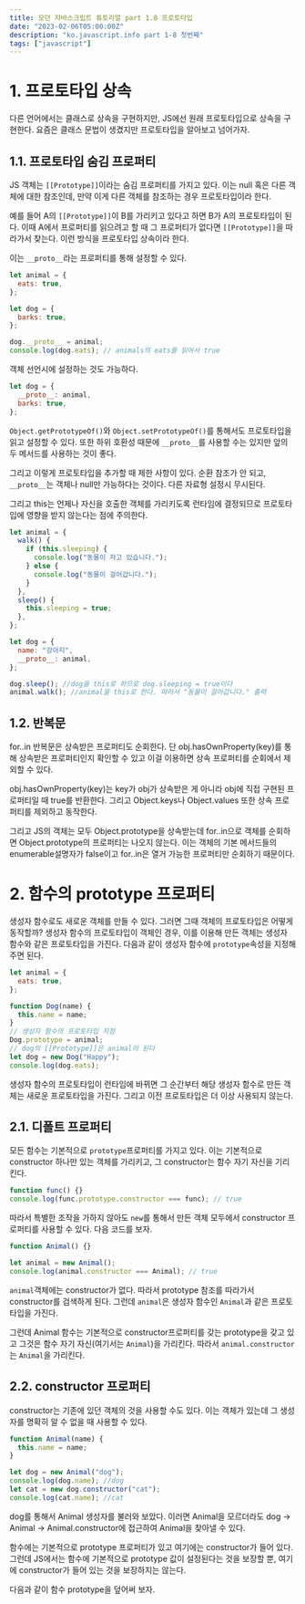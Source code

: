 ```yaml
---
title: 모던 자바스크립트 튜토리얼 part 1.8 프로토타입
date: "2023-02-06T05:00:00Z"
description: "ko.javascript.info part 1-8 첫번째"
tags: ["javascript"]
---
```


# 1. 프로토타입 상속

다른 언어에서는 클래스로 상속을 구현하지만, JS에선 원래 프로토타입으로 상속을 구현한다. 요즘은 클래스 문법이 생겼지만 프로토타입을 알아보고 넘어가자.

## 1.1. 프로토타입 숨김 프로퍼티

JS 객체는 `[[Prototype]]`이라는 숨김 프로퍼티를 가지고 있다. 이는 null 혹은 다른 객체에 대한 참조인데, 만약 이게 다른 객체를 참조하는 경우 프로토타입이라 한다.

예를 들어 A의 `[[Prototype]]`이 B를 가리키고 있다고 하면 B가 A의 프로토타입이 된다. 이때 A에서 프로퍼티를 읽으려고 할 때 그 프로퍼티가 없다면 `[[Prototype]]`을 따라가서 찾는다. 이런 방식을 프로토타입 상속이라 한다.

이는 `__proto__`라는 프로퍼티를 통해 설정할 수 있다.

```js
let animal = {
  eats: true,
};

let dog = {
  barks: true,
};

dog.__proto__ = animal;
console.log(dog.eats); // animals의 eats를 읽어서 true
```

객체 선언시에 설정하는 것도 가능하다.

```js
let dog = {
  __proto__: animal,
  barks: true,
};
```

`Object.getPrototypeOf()`와 `Object.setPrototypeOf()`를 통해서도 프로토타입을 읽고 설정할 수 있다. 또한 하위 호환성 때문에 `__proto__`를 사용할 수는 있지만 앞의 두 메서드를 사용하는 것이 좋다.

그리고 이렇게 프로토타입을 추가할 때 제한 사항이 있다. 순환 참조가 안 되고, `__proto__`는 객체나 null만 가능하다는 것이다. 다른 자료형 설정시 무시된다.

그리고 this는 언제나 자신을 호출한 객체를 가리키도록 런타임에 결정되므로 프로토타입에 영향을 받지 않는다는 점에 주의한다.

```js
let animal = {
  walk() {
    if (this.sleeping) {
      console.log("동물이 자고 있습니다.");
    } else {
      console.log("동물이 걸어갑니다.");
    }
  },
  sleep() {
    this.sleeping = true;
  },
};

let dog = {
  name: "강아지",
  __proto__: animal,
};

dog.sleep(); //dog을 this로 하므로 dog.sleeping = true이다
animal.walk(); //animal을 this로 한다. 따라서 "동물이 걸어갑니다." 출력
```

## 1.2. 반복문

for..in 반복문은 상속받은 프로퍼티도 순회한다. 단 obj.hasOwnProperty(key)를 통해 상속받은 프로퍼티인지 확인할 수 있고 이걸 이용하면 상속 프로퍼티를 순회에서 제외할 수 있다.

obj.hasOwnProperty(key)는 key가 obj가 상속받은 게 아니라 obj에 직접 구현된 프로퍼티일 때 true를 반환한다. 그리고 Object.keys나 Object.values 또한 상속 프로퍼티를 제외하고 동작한다.

그리고 JS의 객체는 모두 Object.prototype을 상속받는데 for..in으로 객체를 순회하면 Object.prototype의 프로퍼티는 나오지 않는다. 이는 객체의 기본 메서드들의 enumerable설명자가 false이고 for..in은 열거 가능한 프로퍼티만 순회하기 때문이다.

# 2. 함수의 prototype 프로퍼티

생성자 함수로도 새로운 객체를 만들 수 있다. 그러면 그때 객체의 프로토타입은 어떻게 동작할까? 생성자 함수의 프로토타입이 객체인 경우, 이를 이용해 만든 객체는 생성자 함수와 같은 프로토타입을 가진다. 다음과 같이 생성자 함수에 `prototype`속성을 지정해 주면 된다.

```js
let animal = {
  eats: true,
};

function Dog(name) {
  this.name = name;
}
// 생성자 함수의 프로토타입 지정
Dog.prototype = animal;
// dog의 [[Prototype]]은 animal이 된다
let dog = new Dog("Happy");
console.log(dog.eats);
```

생성자 함수의 프로토타입이 런타임에 바뀌면 그 순간부터 해당 생성자 함수로 만든 객체는 새로운 프로토타입을 가진다. 그리고 이전 프로토타입은 더 이상 사용되지 않는다.

## 2.1. 디폴트 프로퍼티

모든 함수는 기본적으로 `prototype`프로퍼티를 가지고 있다. 이는 기본적으로 constructor 하나만 있는 객체를 가리키고, 그 constructor는 함수 자기 자신을 기리킨다.

```js
function func() {}
console.log(func.prototype.constructor === func); // true
```

따라서 특별한 조작을 가하지 않아도 `new`를 통해서 만든 객체 모두에서 constructor 프로퍼티를 사용할 수 있다. 다음 코드를 보자.

```js
function Animal() {}

let animal = new Animal();
console.log(animal.constructor === Animal); // true
```

`animal`객체에는 constructor가 없다. 따라서 prototype 참조를 따라가서 constructor를 검색하게 된다. 그런데 `animal`은 생성자 함수인 `Animal`과 같은 프로토타입을 가진다. 

그런데 Animal 함수는 기본적으로 constructor프로퍼티를 갖는 prototype을 갖고 있고 그것은 함수 자기 자신(여기서는 `Animal`)을 가리킨다. 따라서 `animal.constructor`는 `Animal`을 가리킨다.

## 2.2. constructor 프로퍼티

constructor는 기존에 있던 객체의 것을 사용할 수도 있다. 이는 객체가 있는데 그 생성자를 명확히 알 수 없을 때 사용할 수 있다.

```js
function Animal(name) {
  this.name = name;
}

let dog = new Animal("dog");
console.log(dog.name); //dog
let cat = new dog.constructor("cat");
console.log(cat.name); //cat
```

dog를 통해서 Animal 생성자를 불러와 보았다. 이러면 Animal을 모르더라도 dog -> Animal -> Animal.constructor에 접근하여 Animal을 찾아낼 수 있다.

함수에는 기본적으로 prototype 프로퍼티가 있고 여기에는 constructor가 들어 있다. 그런데 JS에서는 함수에 기본적으로 prototype 값이 설정된다는 것을 보장할 뿐, 여기에 constructor가 들어 있는 것을 보장하지는 않는다.

다음과 같이 함수 prototype을 덮어써 보자.